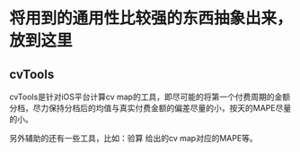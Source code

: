 # 将用到的通用性比较强的东西抽象出来，放到这里

## cvTools

cvTools是针对iOS平台计算cv map的工具，即尽可能的将第一个付费周期的金额分档，尽力保持分档后的均值与真实付费金额的偏差尽量的小，按天的MAPE尽量的小。

另外辅助的还有一些工具，比如：验算 给出的cv map对应的MAPE等。